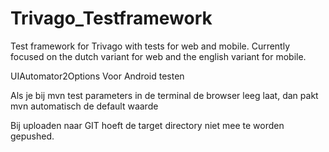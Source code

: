 # Trivago_Testframework
Test framework for Trivago with tests for web and mobile. Currently focused on the dutch variant for web and the english variant for mobile.



UIAutomator2Options
Voor Android testen


Als je bij mvn test parameters in de terminal de browser leeg laat, dan pakt mvn automatisch de default waarde


Bij uploaden naar GIT hoeft de target directory niet mee te worden gepushed.
